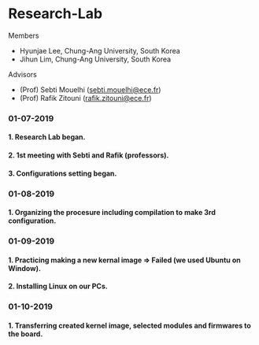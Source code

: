 # Research-Lab

Members
 - Hyunjae Lee, Chung-Ang University, South Korea
 - Jihun Lim, Chung-Ang University, South Korea

Advisors
 - (Prof) Sebti Mouelhi (sebti.mouelhi@ece.fr)
 - (Prof) Rafik Zitouni (rafik.zitouni@ece.fr)

### 01-07-2019
#### 1. Research Lab began.
#### 2. 1st meeting with Sebti and Rafik (professors).
#### 3. Configurations setting began.

### 01-08-2019
#### 1. Organizing the procesure including compilation to make 3rd configuration. 

### 01-09-2019
#### 1. Practicing making a new kernal image => Failed (we used Ubuntu on Window).
#### 2. Installing Linux on our PCs.

### 01-10-2019
#### 1. Transferring created kernel image, selected modules and firmwares to the board.
